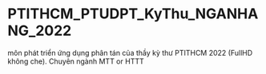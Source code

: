 # PTITHCM_PTUDPT_KyThu_NGANHANG_2022
môn phát triển ứng dụng phân tán của thầy kỳ thư PTITHCM 2022 (FullHD không che). Chuyên ngành MTT or HTTT
